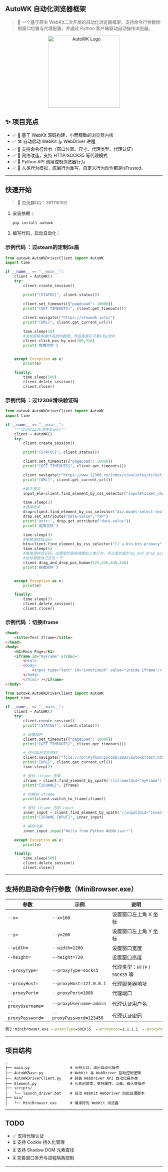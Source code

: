 ## AutoWK 自动化浏览器框架
> 🚀 一个基于原生 WebKit二次开发的自动化浏览器框架，支持命令行参数控制窗口位置与代理配置，并通过 Python 客户端驱动自动操作浏览器。
<p align="center">
  <img src="icon.png" alt="AutoWK Logo" width="230">
</p>

## ✨ 项目亮点

- ✅ 🧠 基于 WebKit 源码构建，小而精致的浏览器内核
- ✅ 🛠️ 自动启动 WebKit 与 WebDriver 进程
- ✅ 📜 支持命令行传参（窗口位置、尺寸、代理类型、代理认证）
- ✅ 💪 网络改造，支持 HTTP/SOCKS5 等代理模式
- ✅ 📏 Python API 调用控制浏览器行为
- ✅ 🧪 人类行为模拟，底层行为重写，自定义行为动作都是isTrusted。
---


## 快速开始
> 🚀 交流群QQ：391116392
1. 安装依赖：

   ```bash
   pip install autowk
   ```

2. 编写代码，启动自动化：

### 示例代码 ：过steam的定制5s盾
```python
from autowk.AutoWkDriverClient import AutoWK
import time

if __name__ == "__main__":
    client = AutoWK()
    try:
        client.create_session()

        print("[STATUS]", client.status())

        client.set_timeouts({"pageLoad": 10000})
        print("[GET TIMEOUTS]", client.get_timeouts())
        
        client.navigate(r"https://steamdb.info/")
        print("[URL]", client.get_current_url())

        time.sleep(10)
        #坐标直接用操作系统的截图，然后画板打开看x和y坐标
        client.click_pos_by_win(266,326)
        print('拖拽完毕')


    except Exception as e:
        print(e)

    finally:
        time.sleep(500)
        client.delete_session()
        client.close()
```
### 示例代码 ：过12306滑块验证码
```python
from autowk.AutoWkDriverClient import AutoWK
import time

if __name__ == "__main__":
    """自动化1236滑块验证码"""
    client = AutoWK()
    try:
        client.create_session()

        print("[STATUS]", client.status())

        client.set_timeouts({"pageLoad": 10000})
        print("[GET TIMEOUTS]", client.get_timeouts())

        client.navigate(r"https://www.12306.cn/index/view/infos/ticket_check.html")
        print("[URL]", client.get_current_url())

        #输入座次
        input_ele=client.find_element_by_css_selector("input#ticket_check_trainNum").input("1462")

        time.sleep(3)
        #选择地点
        drap=client.find_element_by_css_selector("div.model-select-text")
        drap.set_attribute("data-value","TXP")
        print('attr:', drap.get_attribute("data-value"))
        print('选择完毕')

        time.sleep(3)
        #拖拽滑块验证码
        btn=client.find_element_by_css_selector("li a.btn.btn-primary").click()
        time.sleep(5)
        #拖拽滑块验证码，这里用的是拖拽模拟人类行为，所以用的是drag_and_drop_pos_human方法
        #坐标需要自己定位一下
        client.drag_and_drop_pos_human(525,436,848,436)
        print('拖拽完毕')


    except Exception as e:
        print(e)

    finally:
        time.sleep(5)
        client.delete_session()
        client.close()
```
### 示例代码 ：切换iframe
```html
<head>
    <title>Test Iframe</title>
</head>
<body>
    <h1>Main Page</h1>
    <iframe id="myFrame" srcdoc='
        <html>
        <body>
            <input type="text" id="innerInput" value="inside iframe"/>
        </body>
        </html>'></iframe>
</body>
```
```python
from autowk.AutoWkDriverClient import AutoWK
import time

if __name__ == "__main__":
    client = AutoWK()
    try:
        client.create_session()
        print("[STATUS]", client.status())

        # 设置超时
        client.set_timeouts({"pageLoad": 10000})
        print("[GET TIMEOUTS]", client.get_timeouts())

        # 访问本地文件路径
        client.navigate(r"file:///D:\Python\pycode\2025\autowk\test.html")
        print("[URL]", client.get_current_url())
        time.sleep(2)

        # 查找 iframe 元素
        iframe = client.find_element_by_xpath('//iframe[@id="myFrame"]')
        print("[IFRAME]", iframe)

        # 切换到 iframe
        print(client.switch_to_frame(iframe))

        # 查找 iframe 内部 input
        inner_input = client.find_element_by_xpath('//input[@id="innerInput"]')
        print("[IFRAME INPUT]", inner_input)

        # 操作元素
        inner_input.input("Hello from Python WebDriver!")

    except Exception as e:
        print(e)

    finally:
        time.sleep(500)
        client.delete_session()
        client.close()

```
---

## 支持的启动命令行参数（MiniBrowser.exe）

| 参数               | 示例                            | 说明                       |
|--------------------|----------------------------------|--------------------------|
| `--x=`             | `--x=100`                        | 设置窗口左上角 X 坐标             |
| `--y=`             | `--y=200`                        | 设置窗口左上角 Y 坐标             |
| `--width=`         | `--width=1280`                   | 设置窗口宽度                   |
| `--height=`        | `--height=720`                   | 设置窗口高度                   |
| `--proxyType=`     | `--proxyType=socks5`             | 代理类型：`HTTP` / `SOCKS5` 等 |
| `--proxyHost=`     | `--proxyHost=127.0.0.1`          | 代理服务器地址                  |
| `--proxyPort=`     | `--proxyPort=1080`               | 代理端口                     |
| `--proxyUsername=` | `--proxyUsername=admin`          | 代理认证用户名                  |
| `--proxyPassword=` | `--proxyPassword=123456`         | 代理认证密码                   |
```cmd
例子:minibrowser.exe --proxyType=SOCKS5  --proxyHost=1.1.1.1  --proxyPort=1000 --proxyUsername=ruyi  --proxyPassword=wifi --x=500 --y=100  --width=500 --height=500 
```
---

## 项目结构

```
.
├── main.py                  # 示例入口，演示自动化操作
├── AutoWKBase.py            # WebKit 与 WebDriver 启动控制逻辑
├── AutoWkDriverClient.py    # 封装 WebDriver API 自动化操作类
├── Element.py               # 元素封装类，支持属性、点击、输入等操作
├── scripts/
│   └── launch_driver.bat    # 启动 WebKit WebDriver 的批处理脚本
├── bin/
│   └── MiniBrowser.exe      # 编译好的 WebKit 浏览器
```


---

## TODO

- ✅ 支持代理认证
- ⏳ 支持 Cookie 持久化管理
- ⏳ 支持 Shadow DOM 元素查找
- ⏳ 完善窗口多开与进程隔离控制

---
